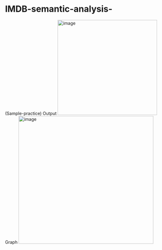 # IMDB-semantic-analysis-
(Sample-practice)
Output
<img width="326" height="311" alt="image" src="https://github.com/user-attachments/assets/3e0a678b-ddfe-4f67-80fd-1b53bc525e30" />
Graph 
<img width="442" height="418" alt="image" src="https://github.com/user-attachments/assets/1819073f-78df-46c1-8610-b12df51765a4" />
